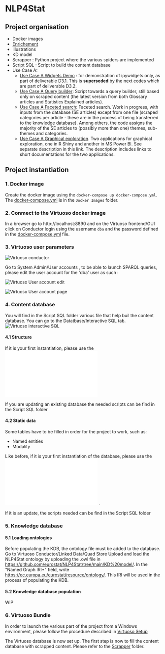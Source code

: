# NLP4Stat
## Project organisation
- Docker images
- [Enrichement](https://github.com/eurostat/NLP4Stat/tree/main/Enrichment)
- Illustrations
- KD model
- Scrapper : Python project where the various spiders are implemented
- Script SQL : Script to build the content database
- Use Case A:
    - [Use Case A Widgets Demo](https://github.com/eurostat/NLP4Stat/tree/main/Use%20Case%20A%20Widgets%20Demo) : for demonstration of ipywidgets only, as part of deliverable D3.1. This is **superseded** by the next codes which are part of deliverable D3.2. 
    - [Use Case A Query builder](https://github.com/eurostat/NLP4Stat/tree/main/Use%20Case%20A%20Query%20builder): Script towards a query builder, still based only on scraped content (the latest version from both Glossary articles and Statistics Explained articles). 
    - [Use Case A Faceted search](https://github.com/eurostat/NLP4Stat/tree/main/Use%20Case%20A%20Faceted%20search): Faceted search. Work in progress, with inputs from the database (SE articles) except from one file (scraped categories per article - these are in the process of being transferred to the knowledge database). Among others, the code assigns the majority of the SE articles to (possibly more than one) themes, sub-themes and categories.
    - [Use Case A Graphical exploration](https://github.com/eurostat/NLP4Stat/tree/main/Use%20Case%20A%20Graphical%20exploration). Two applications for graphical exploration, one in R Shiny and another in MS Power BI. See separate description in this link. The description includes links to short documentations for the two applications.



## Project instantiation

### 1. Docker image
Create the docker image using the `docker-compose up docker-compose.yml`. The [docker-compose.yml](Docker%20Images/docker-compose.yml) is in the `Docker Images` folder. 

### 2. Conmect to the Virtuoso docker image

In a browser go to http://localhost:8890
and on the Virtuoso frontend/GUI click on Conductor login using the username `dba` and the password defined in the [docker-compose.yml](Docker%20Images/docker-compose.yml) file.

### 3. Virtuoso user parameters

![Virtuoso conductor](/Illustrations/virtuoso_conductor_homepage.PNG)

Go to System Admin/User accounts , to be able to launch SPARQL queries, please edit the user account for the 'dba' user as such :

![Virtuoso User account edit](/Illustrations/virtuoso_conductor_user_account_edit.png)

![Virtuoso User account page](/Illustrations/virtuoso_conductor_user_accounts.PNG)

### 4. Content database

You will find in the Script SQL folder various file that help buil the content database. You can go to the  Datatbase/Interactive SQL tab.
![Virtuoso interactive SQL](/Illustrations/virtuoso_conductor_interactive_SQL.PNG)

#### 4.1 Structure

If it is your first instantiation, please use the ![global script](/Script%20SQL/cdb_global_v1_2021-06-01.sql)

If you are updating an existing database the needed scripts can be find in the Script SQL folder


#### 4.2 Static data

Some tables have to be filled in order for the project to work, such as:
- Named entities
- Modality

Like before, if it is your first instantiation of the database,  please use the ![global script](/Script%20SQL/cdb_global_data_v1_2021-06-01.sql) .

If it is an update, the scripts needed can be find in the Script SQL folder

### 5. Knowledge database

#### 5.1 Loading ontologies

Before populating the KDB, the ontology file must be added to the database. Go to Virtuoso Conductor/Linked Data/Quad Store Upload and load the NLP4Stat ontology by uploading the .owl file in https://github.com/eurostat/NLP4Stat/tree/main/KD%20model/. In the "Named Graph IRI*" field, write https://ec.europa.eu/eurostat/resource/ontology/. This IRI will be used in the process of populating the KDB.

#### 5.2 Knowledge database population 
WIP

### 6. Virtuoso Bundle
In order to launch the various part of the project from a Windows environment, please follow the procedure described in [Virtuoso Setup](https://github.com/eurostat/NLP4Stat/blob/main/Virtuoso%20Setup/README.md)

The Virtuoso database is now set up. The first step is now to fill the content database with scrapped content. Please refer to the [Scrapper](Scrapper) folder.
